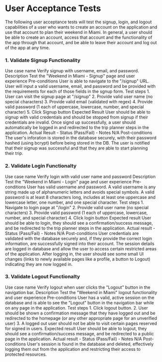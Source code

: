 # User Acceptance Tests

The following user acceptance tests will test the signup, login, and logout capabilities of a user who wants to create an account on the application and use that account to plan their weekend in Miami. In general, a user should be able to create an account, access that account and the functionality of the app through that account, and be able to leave their account and log out of the app at any time.

### 1. Validate Signup Functionality
Use case name
    Verify signup with username, email, and password.
Description
    Test the "Weekend in Miami - Signup" page and user experience
Pre-conditions
    User is able to navigate to the "/signup" URL. User will input a valid username, email, and password and be provided with the requirements for each of those fields in the sgnup form.
Test steps
    1. User can visit the signup page at "/signup"
    2. Provide valid user name (no special characters)
    3. Provide valid email (validated with regex)
    4. Provide valid password (1 each of uppercase, lowercase, number, and special character)
    5. Click Signup button
Expected Result
    User should be able to signup with valid credentials and should be stopped from signup if their credentials are invalid. Once signd up successfully, a user should automatically be logged in and redirected to the trip planner steps in the application.
Actual Result
    -
Status (Pass/Fail)
    -
Notes
    N/A
Post-conditions
    The user's inforation is stored in the database securely, with their password hashed (using bcrypt) before being stored in the DB. The user is notified that their signup was successful and that they are able to start planning their trip.

### 2. Validate Login Functionalty
Use case name
    Verify login with valid user name and password
Description
    Test the "Weekend in Miami - Login" page and user experience
Pre-conditions
    User has valid username and password. A valid username is any string made up of
    alphanumeric letters and avoids special symbols. A valid password is at least 
    8 characters long, includes at least one uppercase and lowercase letter, one 
    number, and one special character.
Test steps
    1. Navigate to login page at "/login"
    2. Provide valid user name (no special characters)
    3. Provide valid password (1 each of uppercase, lowercase, number, and special character)
    4. Click login button
Expected result
    User should be able to login, they should see a confirmation/success message, and be redirected to the trip planner steps in the application.
Actual result
    -
Status (Pass/Fail)
    -
Notes
    N/A
Post-conditions
    User credentials are validated with the database securely and, if they provide the correct login information, are successfully signed into their account. The session details are logged in database and allow the user to access certain restricted areas of the application. After logging in, the user should see some small UI changes (links to newly available pages like a profile, a button to Logout) indicating they are now logged in.

### 3. Validate Logout Functionalty
Use case name
    Verify logout when user clicks the "Logout" button in the navigation bar.
Description
    Test the "Weekend in Miami" logout functionality and user experience
Pre-conditions
    User has a valid, active session on the database and is able to see the "Logout" button in the navigation bar while on any page in the application.
Test steps
    1. Click logout button.
    2. User should be shown a confirmation message that they have logged out and be redirected to the homepage (or any other appropriate page for an unverified user)
    3. A logged out user should not be able to visit certain pages reserved for signed in users.
Expected result
    User should be able to logout, they should see a confirmation/success message, and be redirected to a public page in the application.
Actual result
    -
Status (Pass/Fail)
    -
Notes
    N/A
Post-conditions
    User's session is found in the database and deleted, effectively logging them out from the application and restricting their access to protected resources.